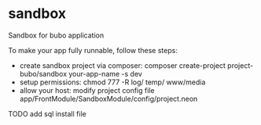sandbox
=======

Sandbox for bubo application

To make your app fully runnable, follow these steps:
* create sandbox project via composer: composer create-project project-bubo/sandbox your-app-name -s dev
* setup permissions: chmod 777 -R log/ temp/ www/media
* allow your host: modify project config file app/FrontModule/SandboxModule/config/project.neon

TODO add sql install file

